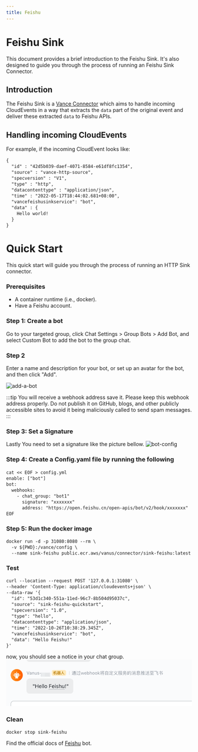 ```yaml
---
title: Feishu
---
```


# Feishu Sink
This document provides a brief introduction to the Feishu Sink. It's also
designed to guide you through the
process of running an Feishu Sink Connector.

## Introduction
The Feishu Sink is a [Vance Connector](https://github.com/linkall-labs/vance-docs/blob/main/docs/concept.md) which aims to handle incoming CloudEvents in a way that extracts the `data` part of the
original event and deliver these extracted `data` to  Feishu APIs.

## Handling incoming CloudEvents

For example, if the incoming CloudEvent looks like:

```http
{
  "id" : "42d5b039-daef-4071-8584-e61df8fc1354",
  "source" : "vance-http-source",
  "specversion" : "V1",
  "type" : "http",
  "datacontenttype" : "application/json",
  "time" : "2022-05-17T18:44:02.681+08:00",
  "vancefeishusinkservice": "bot",
  "data" : {
    Hello world!
  }
}
```

# Quick Start
This quick start will guide you through the process of running an HTTP Sink connector.

### Prerequisites
- A container runtime (i.e., docker).
- Have a Feishu account.

### Step 1: Create a bot
Go to your targeted group, click Chat Settings > Group Bots > Add Bot, and select Custom Bot to add the bot to the group chat.

### Step 2
Enter a name and description for your bot, or set up an avatar for the bot, and then click "Add".

![add-a-bot](https://github.com/linkall-labs/vance-docs/raw/main/resources/connectors/sink-feishu-bot/add-a-bot.gif)

:::tip
You will receive a webhook address save it.
Please keep this webhook address properly. Do not publish it on GitHub, blogs, and other publicly accessible sites to avoid it being maliciously called to send spam messages.
:::

### Step 3: Set a Signature
Lastly You need to set a signature like the picture bellow.
![bot-config](https://github.com/linkall-labs/vance-docs/raw/main/resources/connectors/sink-feishu-bot/feishu-config.png)

### Step 4: Create a Config.yaml file by running the following

```shell
cat << EOF > config.yml
enable: ["bot"]
bot:
  webhooks:
    - chat_group: "bot1"
      signature: "xxxxxxx"
      address: "https://open.feishu.cn/open-apis/bot/v2/hook/xxxxxxx"
EOF
```

###  Step 5: Run the docker image

```shell
docker run -d -p 31080:8080 --rm \
  -v ${PWD}:/vance/config \
  --name sink-feishu public.ecr.aws/vanus/connector/sink-feishu:latest
```

### Test

```shell
curl --location --request POST '127.0.0.1:31080' \
--header 'Content-Type: application/cloudevents+json' \
--data-raw '{
  "id": "53d1c340-551a-11ed-96c7-8b504d95037c",
  "source": "sink-feishu-quickstart",
  "specversion": "1.0",
  "type": "hello",
  "datacontenttype": "application/json",
  "time": "2022-10-26T10:38:29.345Z",
  "vancefeishusinkservice": "bot",
  "data": "Hello Feishu!"
}'
```

now, you should see a notice in your chat group.
![received-notification](https://github.com/linkall-labs/vance/blob/main/connectors/sink-feishu/received-message.png)

### Clean

```shell
docker stop sink-feishu
```

Find the official docs of [Feishu](https://open.feishu.cn/document/ukTMukTMukTM/ucTM5YjL3ETO24yNxkjN?lang=zh-CN#132a114c.) bot.